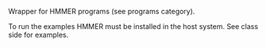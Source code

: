 Wrapper for HMMER programs (see programs category).

To run the examples HMMER must be installed in the host system. See class side for examples.


